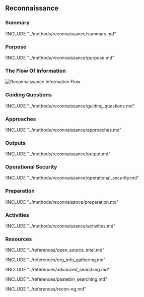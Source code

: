 ## Reconnaissance

### Summary
!INCLUDE "../methods/reconnaissance/summary.md"

### Purpose
!INCLUDE "../methods/reconnaissance/purpose.md"

### The Flow Of Information
![Reconnaissance Information Flow](images/info_flows/reconnaissance.svg)

### Guiding Questions
!INCLUDE "../methods/reconnaissance/guiding_questions.md"

### Approaches
!INCLUDE "../methods/reconnaissance/approaches.md"

### Outputs
!INCLUDE "../methods/reconnaissance/output.md"

### Operational Security
!INCLUDE "../methods/reconnaissance/operational_security.md"

### Preparation
!INCLUDE "../methods/reconnaisance/preparation.md"

### Activities
!INCLUDE "../methods/reconnaissance/activities.md"

### Resources
<div class="greybox">

!INCLUDE "../references/open_source_intel.md"

!INCLUDE "../references/org_info_gathering.md"

!INCLUDE "../references/advanced_searching.md"

!INCLUDE "../references/pastebin_searching.md"

!INCLUDE "../references/recon-ng.md"
</div>

